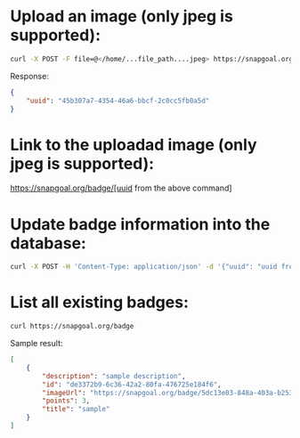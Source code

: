 # Upload an image (only jpeg is supported):
```bash
curl -X POST -F file=@</home/...file_path....jpeg> https://snapgoal.org/badge
```
Response:
```json
{
    "uuid": "45b307a7-4354-46a6-bbcf-2c0cc5fb0a5d"
}
```
# Link to the uploadad image (only jpeg is supported):

https://snapgoal.org/badge/[uuid from the above command]

# Update badge information into the database:
```bash
curl -X POST -H 'Content-Type: application/json' -d '{"uuid": "uuid from the above command", "title": "sample", "description":"sample description", "points": 3, "imageUrl": "https://snapgoal.org/badge/uuid from the above command"}' https://snapgoal.org/badge/<uuid from the above command>
```
# List all existing badges:
```bash
curl https://snapgoal.org/badge
```
Sample result:
```json
[
    {
        "description": "sample description",
        "id": "de3372b9-6c36-42a2-80fa-476725e184f6",
        "imageUrl": "https://snapgoal.org/badge/5dc13e03-848a-403a-b253-9cdc9667f0a4.jpeg",
        "points": 3,
        "title": "sample"
    }
]
```